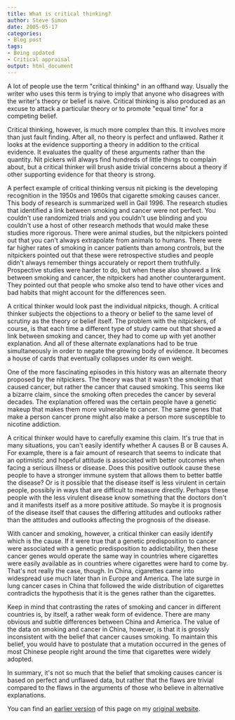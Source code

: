 ```yaml
---
title: What is critical thinking?
author: Steve Simon
date: 2005-05-17
categories:
- Blog post
tags:
- Being updated
- Critical appraisal
output: html_document
---
```


A lot of people use the term "critical thinking" in an offhand way. Usually the writer who uses this term is trying to imply that anyone who disagrees with the writer's theory or belief is naive. Critical thinking is also produced as an excuse to attack a particular theory or to promote "equal time" for a competing belief.

Critical thinking, however, is much more complex than this. It involves more than just fault finding. After all, no theory is perfect and unflawed. Rather it looks at the evidence supporting a theory in addition to the critical evidence. It evaluates the quality of these arguments rather than the quantity. Nit pickers will always find hundreds of little things to complain about, but a critical thinker will brush aside trivial concerns about a theory if other supporting evidence for that theory is strong.

A perfect example of critical thinking versus nit picking is the developing recognition in the 1950s and 1960s that cigarette smoking causes cancer. This body of research is summarized well in Gail 1996. The research studies that identified a link between smoking and cancer were not perfect. You couldn't use randomized trials and you couldn't use blinding and you couldn't use a host of other research methods that would make these studies more rigorous. There were animal studies, but the nitpickers pointed out that you can't always extrapolate from animals to humans. There were far higher rates of smoking in cancer patients than among controls, but the nitpickers pointed out that these were retrospective studies and people didn't always remember things accurately or report them truthfully. Prospective studies were harder to do, but when these also showed a link between smoking and cancer, the nitpickers had another counterargument. They pointed out that people who smoke also tend to have other vices and bad habits that might account for the differences seen.

A critical thinker would look past the individual nitpicks, though. A critical thinker subjects the objections to a theory or belief to the same level of scrutiny as the theory or belief itself. The problem with the nitpickers, of course, is that each time a different type of study came out that showed a link between smoking and cancer, they had to come up with yet another explanation. And all of these alternate explanations had to be true simultaneously in order to negate the growing body of evidence. It becomes a house of cards that eventually collapses under its own weight.

One of the more fascinating episodes in this history was an alternate theory proposed by the nitpickers. The theory was that it wasn't the smoking that caused cancer, but rather the cancer that caused smoking. This seems like a bizarre claim, since the smoking often precedes the cancer by several decades. The explanation offered was the certain people have a genetic makeup that makes them more vulnerable to cancer. The same genes that make a person cancer prone might also make a person more susceptible to nicotine addiction.

A critical thinker would have to carefully examine this claim. It's true that in many situations, you can't easily identify whether A causes B or B causes A. For example, there is a fair amount of research that seems to indicate that an optimistic and hopeful attitude is associated with better outcomes when facing a serious illness or disease. Does this positive outlook cause these people to have a stronger immune system that allows them to better battle the disease? Or is it possible that the disease itself is less virulent in certain people, possibly in ways that are difficult to measure directly. Perhaps these people with the less virulent disease know something that the doctors don't and it manifests itself as a more positive attitude. So maybe it is prognosis of the disease itself that causes the differing attitudes and outlooks rather than the attitudes and outlooks affecting the prognosis of the disease.

With cancer and smoking, however, a critical thinker can easily identify which is the cause. If it were true that a genetic predisposition to cancer were associated with a genetic predisposition to addictability, then these cancer genes would operate the same way in countries where cigarettes were easily available as in countries where cigarettes were hard to come by. That's not really the case, though. In China, cigarettes came into widespread use much later than in Europe and America. The late surge in lung cancer cases in China that followed the wide distribution of cigarettes contradicts the hypothesis that it is the genes rather than the cigarettes.

Keep in mind that contrasting the rates of smoking and cancer in different countries is, by itself, a rather weak form of evidence. There are many obvious and subtle differences between China and America. The value of the data on smoking and cancer in China, however, is that it is grossly inconsistent with the belief that cancer causes smoking. To maintain this belief, you would have to postulate that a mutation occurred in the genes of most Chinese people right around the time that cigarettes were widely adopted.

In summary, it's not so much that the belief that smoking causes cancer is based on perfect and unflawed data, but rather that the flaws are trivial compared to the flaws in the arguments of those who believe in alternative explanations.

You can find an [earlier version][sim1] of this page on my [original website][sim2].


[sim1]: http://www.pmean.com/05/CriticalThinking.html
[sim2]: http://www.pmean.com/original_site.html
